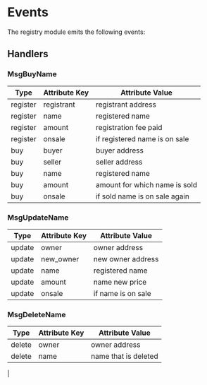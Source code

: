 <!--
order: 6
-->

# Events

The registry module emits the following events:

## Handlers

### MsgBuyName

| Type             | Attribute Key | Attribute Value    |
| ---------------- | ------------- | ------------------ |
| register         | registrant    | registrant address  |
| register         | name          | registered name     |
| register         | amount        | registration fee paid      |
| register         | onsale        | if registered name is on sale     |
| buy              | buyer         | buyer address       |
| buy              | seller        | seller address      |
| buy              | name          | registered name |          |
| buy              | amount        | amount for which name is sold |          |
| buy              | onsale        | if sold name is on sale again         |


### MsgUpdateName

| Type           | Attribute Key       | Attribute Value     |
| -------------- | ------------------- | ------------------- |
| update         | owner               | owner address        |
| update         | new_owner           | new owner address     |
| update         | name                | registered name      |       |
| update         | amount              | name new price            |
| update         | onsale              | if name is on sale             |

### MsgDeleteName

| Type           | Attribute Key       | Attribute Value     |
| -------------- | ------------------- | ------------------- |
| delete         | owner               | owner address        |
| delete         | name                | name that is deleted |
|
